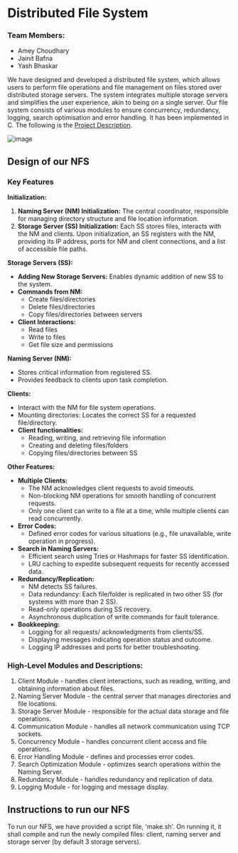 # Distributed File System

### Team Members:

- Amey Choudhary 
- Jainit Bafna 
- Yash Bhaskar

We have designed and developed a distributed file system, which allows users to perform file operations and file management on files stored over distributed storage servers. The system integrates multiple storage servers and simplifies the user experience, akin to being on a single server. Our file system consists of various modules to ensure concurrency, redundancy, logging, search optimisation and error handling. It has been implemented in C. The following is the [Project Description](https://karthikv1392.github.io/cs3301_osn/project/).

![image](https://github.com/AmeyChoudhary/final-project-44-main/assets/102692017/d88c5438-2f5c-4d6f-a003-db1a772375cd)


## Design of our NFS

### Key Features

**Initialization:**

1. **Naming Server (NM) Initialization:** The central coordinator, responsible for managing directory structure and file location information.
2. **Storage Server (SS) Initialization:** Each SS stores files, interacts with the NM and clients. Upon initialization, an SS registers with the NM, providing its IP address, ports for NM and client connections, and a list of accessible file paths.

**Storage Servers (SS):**

* **Adding New Storage Servers:** Enables dynamic addition of new SS to the system.
* **Commands from NM:**
    * Create files/directories
    * Delete files/directories
    * Copy files/directories between servers
* **Client Interactions:**
    * Read files
    * Write to files
    * Get file size and permissions

**Naming Server (NM):**

* Stores critical information from registered SS.
* Provides feedback to clients upon task completion. 

**Clients:**

* Interact with the NM for file system operations.
* Mounting directories: Locates the correct SS for a requested file/directory.
* **Client functionalities:**
    * Reading, writing, and retrieving file information
    * Creating and deleting files/folders
    * Copying files/directories between SS

**Other Features:**

* **Multiple Clients:**
    * The NM acknowledges client requests to avoid timeouts.
    * Non-blocking NM operations for smooth handling of concurrent requests.
    * Only one client can write to a file at a time, while multiple clients can read concurrently.
* **Error Codes:**
    * Defined error codes for various situations (e.g., file unavailable, write operation in progress).
* **Search in Naming Servers:**
    * Efficient search using Tries or Hashmaps for faster SS identification.
    * LRU caching to expedite subsequent requests for recently accessed data.
* **Redundancy/Replication:**
    * NM detects SS failures.
    * Data redundancy: Each file/folder is replicated in two other SS (for systems with more than 2 SS).
    * Read-only operations during SS recovery.
    * Asynchronous duplication of write commands for fault tolerance.
* **Bookkeeping:**
    * Logging for all requests/ acknowledgments from clients/SS.
    * Displaying messages indicating operation status and outcome.
    * Logging IP addresses and ports for better troubleshooting.


### High-Level Modules and Descriptions:
1. Client Module - handles client interactions, such as reading, writing, and obtaining information about files.
2. Naming Server Module - the central server that manages directories and file locations.
3. Storage Server Module - responsible for the actual data storage and file operations.
4. Communication Module - handles all network communication using TCP sockets.
5. Concurrency Module - handles concurrent client access and file operations.
6. Error Handling Module - defines and processes error codes.
7. Search Optimization Module - optimizes search operations within the Naming Server.
8. Redundancy Module - handles redundancy and replication of data.
9. Logging Module - for logging and message display.


## Instructions to run our NFS

To run our NFS, we have provided a script file, 'make.sh'. On running it, it shall compile and run the newly compiled files: client, naming server and storage server (by default 3 storage servers). 




